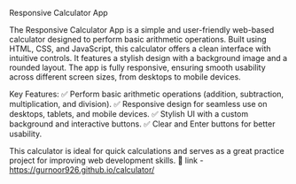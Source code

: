Responsive Calculator App

The Responsive Calculator App is a simple and user-friendly web-based calculator designed to perform basic arithmetic operations. Built using HTML, CSS, and JavaScript, this calculator offers a clean interface with intuitive controls. It features a stylish design with a background image and a rounded layout. The app is fully responsive, ensuring smooth usability across different screen sizes, from desktops to mobile devices.

Key Features:
✅ Perform basic arithmetic operations (addition, subtraction, multiplication, and division).
✅ Responsive design for seamless use on desktops, tablets, and mobile devices.
✅ Stylish UI with a custom background and interactive buttons.
✅ Clear and Enter buttons for better usability.

This calculator is ideal for quick calculations and serves as a great practice project for improving web development skills. 🚀
link - https://gurnoor926.github.io/calculator/
